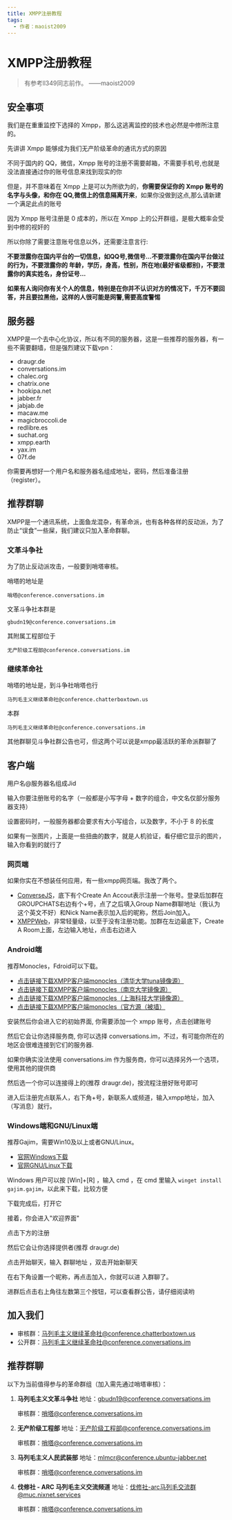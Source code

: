 ```yaml
---
title: XMPP注册教程
tags:
  - 作者：maoist2009
---
```


# XMPP注册教程

> 有参考ll349同志前作。 ——maoist2009

## 安全事项

我们是在重重监控下选择的 Xmpp，那么这逃离监控的技术也必然是中修所注意的。

先讲讲 Xmpp 能够成为我们无产阶级革命的通讯方式的原因

不同于国内的 QQ，微信，Xmpp 账号的注册不需要邮箱，不需要手机号,也就是没法直接通过你的账号信息来找到现实的你

但是，并不意味着在 Xmpp 上是可以为所欲为的，**你需要保证你的 Xmpp 账号的名字与头像，和你在 QQ,微信上的信息隔离开来**，如果你没做到这点,那么请新建一个满足此点的账号

因为 Xmpp 账号注册是 0 成本的，所以在 Xmpp 上的公开群组，是极大概率会受到中修的视奸的

所以你除了需要注意账号信息以外，还需要注意言行:

**不要泄露你在国内平台的一切信息，如QQ号,微信号...不要泄露你在国内平台做过的行为，不要泄露你的 年龄，学历，身高，性别，所在地(最好省级都别)，不要泄露你的真实姓名，身份证号...**

**如果有人询问你有关个人的信息，特别是在你并不认识对方的情况下，千万不要回答，并且要拉黑他，这样的人很可能是网警,需要高度警惕**

## 服务器

XMPP是一个去中心化协议，所以有不同的服务器，这是一些推荐的服务器，有一些不需要翻墙，但是强烈建议下载vpn：

+ draugr.de
+ conversations.im
+ chalec.org
+ chatrix.one
+ hookipa.net
+ jabber.fr
+ jabjab.de
+ macaw.me
+ magicbroccoli.de
+ redlibre.es
+ suchat.org
+ xmpp.earth
+ yax.im
+ 07f.de

你需要再想好一个用户名和服务器名组成地址，密码，然后准备注册（register）。

## 推荐群聊

XMPP是一个通讯系统，上面鱼龙混杂，有革命派，也有各种各样的反动派，为了防止“误食”一些屎，我们建议只加入革命群聊。

### 文革斗争社

为了防止反动派攻击，一般要到哨塔审核。

哨塔的地址是

```plaintext
哨塔@conference.conversations.im
```

文革斗争社本群是

```plaintext
gbudn19@conference.conversations.im
```

其附属工程部位于

```plaintext
无产阶级工程部@conference.conversations.im
```

### 继续革命社

哨塔的地址是，到斗争社哨塔也行

```plaintext
马列毛主义继续革命社@conference.chatterboxtown.us
```

本群

```plaintext
马列毛主义继续革命社@conference.conversations.im
```

其他群聊见斗争社群公告也可，但这两个可以说是xmpp最活跃的革命派群聊了

## 客户端

用户名@服务器名组成Jid

输入你要注册账号的名字（一般都是小写字母 + 数字的组合，中文名仅部分服务器支持）

设置密码时，一般服务器都会要求有大小写组合，以及数字，不小于 8 的长度

如果有一张图片，上面是一些扭曲的数字，就是人机验证，看仔细它显示的图片，输入你看到的就行了

### 网页端

如果你实在不想装任何应用，有一些xmpp网页端。我改了两个。

+ [ConverseJS](https://converse-js.pages.dev/fullscreen)，底下有个Create An Accout表示注册一个账号。登录后加群在GROUPCHATS右边有个+号，点了之后填入Group Name群聊地址（我认为这个英文不好）和Nick Name表示加入后的昵称，然后Join加入。
+ [XMPPWeb](https://xmpp-web.pages.dev/)，非常轻量级，以至于没有注册功能。加群在左边最底下，Create A Room上面，左边输入地址，点击右边进入

### Android端

推荐Monocles，Fdroid可以下载。

+ [点击链接下载XMPP客户端monocles（清华大学tuna镜像源）](https://mirrors.tuna.tsinghua.edu.cn/fdroid/repo/de.monocles.chat_18804.apk)
+ [点击链接下载XMPP客户端monocles（南京大学镜像源）](https://mirror.nju.edu.cn/fdroid/repo/de.monocles.chat_18804.apk)
+ [点击链接下载XMPP客户端monocles（上海科技大学镜像源）](https://mirrors.shanghaitech.edu.cn/fdroid/repo/de.monocles.chat_18804.apk)
+ [点击链接下载XMPP客户端monocles（官方源（被墙）](https://f-droid.org/repo/de.monocles.chat_18804.apk)

安装然后你会进入它的初始界面, 你需要添加一个 xmpp 账号，点击创建账号

然后它会让你选择服务商, 你可以选择 conversations.im，不过，有可能你所在的地区会很难连接到它们的服务器.

如果你确实没法使用 conversations.im 作为服务商，你可以选择另外一个选项，使用其他的提供商

然后选一个你可以连接得上的(推荐 draugr.de)，按流程注册好账号即可

进入后注册完点联系人，右下角+号，新联系人或频道，输入xmpp地址，加入（写消息）就行。

### Windows端和GNU/Linux端

推荐Gajim，需要Win10及以上或者GNU/Linux。

+ [官网Windows下载](https://gajim.org/downloads/2.3/Gajim-2.3.2-64bit.exe)
+ [官网GNU/Linux下载](https://gajim.org/download/#Linux:~:text=2.3.2%C2%A0%C2%B7%C2%A0Flatpak-,Install,-Nightly)

Windows 用户可以按 [Win]+[R] ，输入 cmd ，在 cmd 里输入 `winget install gajim.gajim`，以此来下载，比较方便

下载完成后，打开它

接着，你会进入"欢迎界面"

点击下方的注册

然后它会让你选择提供者(推荐 draugr.de)

点击开始聊天，输入 群聊地址 ，双击开始新聊天

在右下角设置一个昵称，再点击加入，你就可以进
入群聊了。

进群后点击右上角往左数第三个按钮，可以查看群公告，请仔细阅读哟

## 加入我们

* 审核群：[马列毛主义继续革命社@conference.chatterboxtown.us](xmpp:马列毛主义继续革命社@conference.chatterboxtown.us`?join)
* 公开群：[马列毛主义继续革命社@conference.conversations.im](xmpp:马列毛主义继续革命社@conference.conversations.im`?join)

## 推荐群聊

以下为当前值得参与的革命群组（加入需先通过哨塔审核）：

1. **马列毛主义文革斗争社**
   地址：[gbudn19@conference.conversations.im](xmpp:gbudn19@conference.conversations.im?join)
   
   审核群：[哨塔@conference.conversations.im](xmpp:哨塔@conference.conversations.im?join)
2. **无产阶级工程部**
   地址：[无产阶级工程部@conference.conversations.im](xmpp:无产阶级工程部@conference.conversations.im?join)
   
   审核群：[哨塔@conference.conversations.im](xmpp:哨塔@conference.conversations.im?join)
3. **马列毛主义人民武装部**
   地址：[mlmcr@conference.ubuntu-jabber.net](xmpp:mlmcr@conference.ubuntu-jabber.net?join)
   
   审核群：[哨塔@conference.conversations.im](xmpp:哨塔@conference.conversations.im?join)
4. **伐修社 - ARC 马列毛主义交流频道**
   地址：[伐修社-arc马列毛交流群@muc.nixnet.services](xmpp:伐修社-arc马列毛交流群@muc.nixnet.services?join)
   
   审核群：[哨塔@conference.conversations.im](xmpp:哨塔@conference.conversations.im?join)







